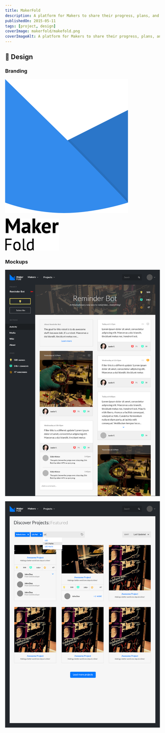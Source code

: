 ```yaml
---
title: MakerFold
description: A platform for Makers to share their progress, plans, and ideas.
publishedOn: 2015-05-11
tags: [project, design]
coverImage: makerfold/makefold.png
coverImageAlt: A platform for Makers to share their progress, plans, and ideas.
---
```


## 🎨 Design

### Branding

![All Large Icons.png](makerfold/All_Large_Icons.png)

![Maker + Fold.png](makerfold/Maker__Fold.png)

### Mockups

![makefold.png](makerfold/makefold.png)

![makefold2.png](makerfold/makefold2.png)
